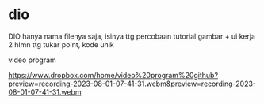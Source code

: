 # dio
DIO hanya nama filenya saja, isinya ttg percobaan tutorial gambar + ui kerja 2 hlmn ttg tukar point, kode unik

video program

https://www.dropbox.com/home/video%20program%20github?preview=recording-2023-08-01-07-41-31.webm&preview=recording-2023-08-01-07-41-31.webm
